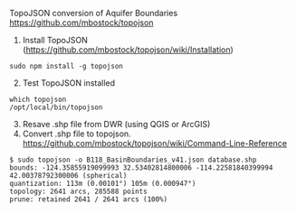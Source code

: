 TopoJSON conversion of Aquifer Boundaries 
https://github.com/mbostock/topojson


1. Install TopoJSON (https://github.com/mbostock/topojson/wiki/Installation)

```
sudo npm install -g topojson
```

2. Test TopoJSON installed

```
which topojson
/opt/local/bin/topojson
```

3. Resave .shp file from DWR (using QGIS or ArcGIS)
4. Convert .shp file to topojson. https://github.com/mbostock/topojson/wiki/Command-Line-Reference

```
$ sudo topojson -o B118_BasinBoundaries_v41.json database.shp                        
bounds: -124.35855919099993 32.53402814800006 -114.22581840399994 42.00378792300006 (spherical)
quantization: 113m (0.00101°) 105m (0.000947°)
topology: 2641 arcs, 285588 points
prune: retained 2641 / 2641 arcs (100%)

```
